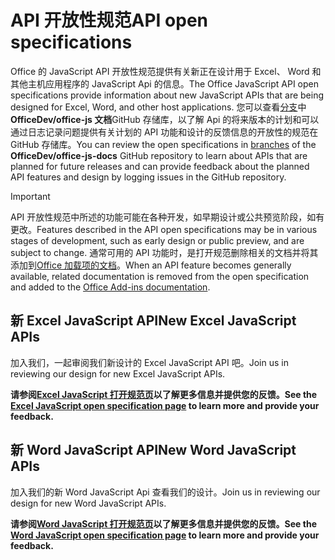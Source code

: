 # <a name="api-open-specifications"></a><span data-ttu-id="eebf9-101">API 开放性规范</span><span class="sxs-lookup"><span data-stu-id="eebf9-101">API open specifications</span></span>

<span data-ttu-id="eebf9-102">Office 的 JavaScript API 开放性规范提供有关新正在设计用于 Excel、 Word 和其他主机应用程序的 JavaScript Api 的信息。</span><span class="sxs-lookup"><span data-stu-id="eebf9-102">The Office JavaScript API open specifications provide information about new JavaScript APIs that are being designed for Excel, Word, and other host applications.</span></span> <span data-ttu-id="eebf9-103">您可以查看[分支](https://github.com/OfficeDev/office-js-docs/branches/all)中**OfficeDev/office-js 文档**GitHub 存储库，以了解 Api 的将来版本的计划和可以通过日志记录问题提供有关计划的 API 功能和设计的反馈信息的开放性的规范在 GitHub 存储库。</span><span class="sxs-lookup"><span data-stu-id="eebf9-103">You can review the open specifications in [branches](https://github.com/OfficeDev/office-js-docs/branches/all) of the **OfficeDev/office-js-docs** GitHub repository to learn about APIs that are planned for future releases and can provide feedback about the planned API features and design by logging issues in the GitHub repository.</span></span>

> [!IMPORTANT]
> <span data-ttu-id="eebf9-104">API 开放性规范中所述的功能可能在各种开发，如早期设计或公共预览阶段，如有更改。</span><span class="sxs-lookup"><span data-stu-id="eebf9-104">Features described in the API open specifications may be in various stages of development, such as early design or public preview, and are subject to change.</span></span> <span data-ttu-id="eebf9-105">通常可用的 API 功能时，是打开规范删除相关的文档并将其添加到[Office 加载项的文档](https://docs.microsoft.com/office/dev/add-ins/)。</span><span class="sxs-lookup"><span data-stu-id="eebf9-105">When an API feature becomes generally available, related documentation is removed from the open specification and added to the [Office Add-ins documentation](https://docs.microsoft.com/office/dev/add-ins/).</span></span> 

## <a name="new-excel-javascript-apis"></a><span data-ttu-id="eebf9-106">新 Excel JavaScript API</span><span class="sxs-lookup"><span data-stu-id="eebf9-106">New Excel JavaScript APIs</span></span>

<span data-ttu-id="eebf9-107">加入我们，一起审阅我们新设计的 Excel JavaScript API 吧。</span><span class="sxs-lookup"><span data-stu-id="eebf9-107">Join us in reviewing our design for new Excel JavaScript APIs.</span></span> 

<span data-ttu-id="eebf9-108">**请参阅[Excel JavaScript 打开规范页](https://github.com/OfficeDev/office-js-docs/tree/ExcelJs_OpenSpec)以了解更多信息并提供您的反馈。**</span><span class="sxs-lookup"><span data-stu-id="eebf9-108">**See the [Excel JavaScript open specification page](https://github.com/OfficeDev/office-js-docs/tree/ExcelJs_OpenSpec) to learn more and provide your feedback.**</span></span>

## <a name="new-word-javascript-apis"></a><span data-ttu-id="eebf9-109">新 Word JavaScript API</span><span class="sxs-lookup"><span data-stu-id="eebf9-109">New Word JavaScript APIs</span></span>

<span data-ttu-id="eebf9-110">加入我们的新 Word JavaScript Api 查看我们的设计。</span><span class="sxs-lookup"><span data-stu-id="eebf9-110">Join us in reviewing our design for new Word JavaScript APIs.</span></span> 

<span data-ttu-id="eebf9-111">**请参阅[Word JavaScript 打开规范页](https://github.com/OfficeDev/office-js-docs/tree/WordJs_OpenSpec)以了解更多信息并提供您的反馈。**</span><span class="sxs-lookup"><span data-stu-id="eebf9-111">**See the [Word JavaScript open specification page](https://github.com/OfficeDev/office-js-docs/tree/WordJs_OpenSpec) to learn more and provide your feedback.**</span></span>
